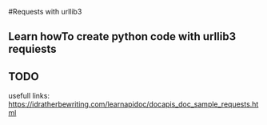 #Requests with urllib3
## Learn howTo create python code with urllib3 requiests

## TODO

   usefull links:
        https://idratherbewriting.com/learnapidoc/docapis_doc_sample_requests.html
